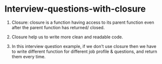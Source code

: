 # Interview-questions-with-closure
1) Closure: closure is a function having access to its parent function even after the          parent function has returned/ closed.

2) Closure help us to write more clean and readable code.

3) In this interview question example, if we don't use closure then we have to write          different function for different job profile & questions, and return them every time.
